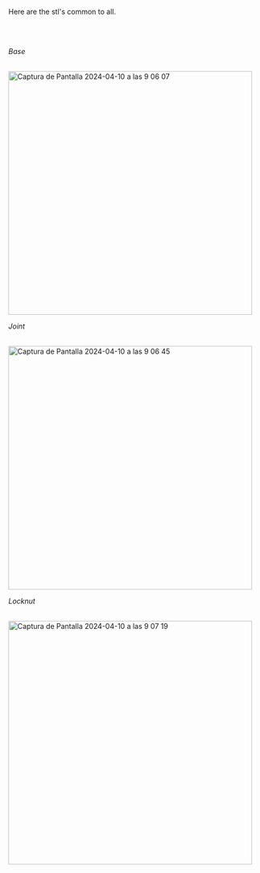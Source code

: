 <p>Here are the stl's common to all.</p><br><br>

<p><em>Base</em></p><br>


<img width="484" alt="Captura de Pantalla 2024-04-10 a las 9 06 07" src="https://github.com/Waterbrain/stles/assets/5563436/f86b8318-cb60-47e2-b318-b377687dc755">



<p><em>Joint</em></p><br>


<img width="484" alt="Captura de Pantalla 2024-04-10 a las 9 06 45" src="https://github.com/Waterbrain/stles/assets/5563436/c6b5d51e-f2b9-4f8e-ba47-16a984c776e8">



<p><em>Locknut</em></p><br>


<img width="484" alt="Captura de Pantalla 2024-04-10 a las 9 07 19" src="https://github.com/Waterbrain/stles/assets/5563436/dd2bda4e-a0a4-456f-b0dd-a68b20146d3e">


